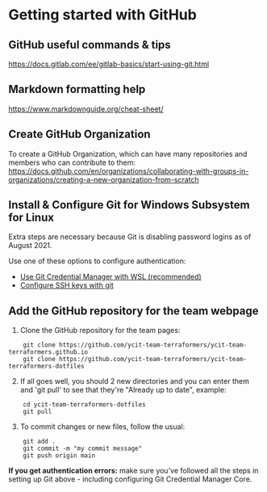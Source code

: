 # Getting started with GitHub

## GitHub useful commands & tips
https://docs.gitlab.com/ee/gitlab-basics/start-using-git.html

## Markdown formatting help
https://www.markdownguide.org/cheat-sheet/

## Create GitHub Organization
To create a GitHub Organization, which can have many repositories and members who can contribute to them: https://docs.github.com/en/organizations/collaborating-with-groups-in-organizations/creating-a-new-organization-from-scratch

## Install & Configure Git for Windows Subsystem for Linux
Extra steps are necessary because Git is disabling password logins as of August 2021.
 
Use one of these options to configure authentication:
- [Use Git Credential Manager with WSL (recommended)](https://github.com/microsoft/Git-Credential-Manager-Core/blob/main/docs/wsl.md)
- [Configure SSH keys with git](https://docs.github.com/en/authentication/connecting-to-github-with-ssh)


## Add the GitHub repository for the team webpage
1. Clone the GitHub repository for the team pages:
```
    git clone https://github.com/ycit-team-terraformers/ycit-team-terraformers.github.io
    git clone https://github.com/ycit-team-terraformers/ycit-team-terraformers-dotfiles
```

2. If all goes well, you should 2 new directories and you can enter them and 'git pull' to see that they're "Already up to date", example:
```
    cd ycit-team-terraformers-dotfiles
    git pull
```

3. To commit changes or new files, follow the usual:
```
    git add .
    git commit -m "my commit message"
    git push origin main
```
**If you get authentication errors:** make sure you've followed all the steps in setting up Git above - including configuring Git Credential Manager Core.